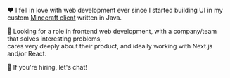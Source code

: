 ❤️ I fell in love with web development ever since I started building UI in my custom [Minecraft client](https://strif.vercel.app) written in Java. <br />

🔎 Looking for a role in frontend web development, with a company/team that solves interesting problems, <br /> cares very deeply about their product, and ideally working with Next.js and/or React.

💬 If you're hiring, let's chat!
<!--
**dinozoiddev/dinozoiddev** is a ✨ _special_ ✨ repository because its `README.md` (this file) appears on your GitHub profile.

Here are some ideas to get you started:

- 🔭 I’m currently working on ...
- 🌱 I’m currently learning ...
- 👯 I’m looking to collaborate on ...
- 🤔 I’m looking for help with ...
- 💬 Ask me about ...
- 📫 How to reach me: ...
- 😄 Pronouns: ...
- ⚡ Fun fact: ...
-->
